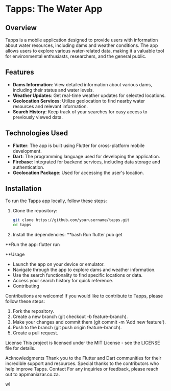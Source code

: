 # Tapps: The Water App

## Overview
Tapps is a mobile application designed to provide users with information about water resources, including dams and weather conditions. The app allows users to explore various water-related data, making it a valuable tool for environmental enthusiasts, researchers, and the general public.

## Features
- **Dams Information**: View detailed information about various dams, including their status and water levels.
- **Weather Updates**: Get real-time weather updates for selected locations.
- **Geolocation Services**: Utilize geolocation to find nearby water resources and relevant information.
- **Search History**: Keep track of your searches for easy access to previously viewed data.

## Technologies Used
- **Flutter**: The app is built using Flutter for cross-platform mobile development.
- **Dart**: The programming language used for developing the application.
- **Firebase**: Integrated for backend services, including data storage and authentication.
- **Geolocation Package**: Used for accessing the user's location.

## Installation
To run the Tapps app locally, follow these steps:

1. Clone the repository:
   ```bash
   git clone https://github.com/yourusername/tapps.git
   cd tapps
2. Install the dependencies:
**bash
Run
flutter pub get  

**Run the app: flutter run

**Usage
- Launch the app on your device or emulator.
- Navigate through the app to explore dams and weather information.
- Use the search functionality to find specific locations or data.
- Access your search history for quick reference.
- Contributing

Contributions are welcome! If you would like to contribute to Tapps, please follow these steps:

1. Fork the repository.
2. Create a new branch (git checkout -b feature-branch).
3. Make your changes and commit them (git commit -m 'Add new feature').
4. Push to the branch (git push origin feature-branch).
5. Create a pull request.

License
This project is licensed under the MIT License - see the LICENSE file for details.

Acknowledgments
Thank you to the Flutter and Dart communities for their incredible support and resources.
Special thanks to the contributors who help improve Tapps.
Contact
For any inquiries or feedback, please reach out to appmaniazar.co.za.

w!
